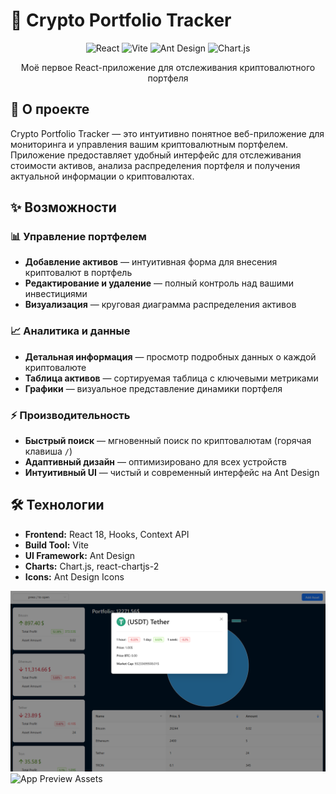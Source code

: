 # 🚀 Crypto Portfolio Tracker

<div align="center">

![React](https://img.shields.io/badge/React-18.2.0-61DAFB?style=for-the-badge&logo=react)
![Vite](https://img.shields.io/badge/Vite-4.4.0-646CFF?style=for-the-badge&logo=vite)
![Ant Design](https://img.shields.io/badge/Ant%20Design-5.0.0-0170FE?style=for-the-badge&logo=ant-design)
![Chart.js](https://img.shields.io/badge/Chart.js-4.0.0-FF6384?style=for-the-badge&logo=chart.js)

Моё первое React-приложение для отслеживания криптовалютного портфеля

</div>

## 📖 О проекте

Crypto Portfolio Tracker — это интуитивно понятное веб-приложение для мониторинга и управления вашим криптовалютным портфелем. Приложение предоставляет удобный интерфейс для отслеживания стоимости активов, анализа распределения портфеля и получения актуальной информации о криптовалютах.

## ✨ Возможности

### 📊 Управление портфелем
- **Добавление активов** — интуитивная форма для внесения криптовалют в портфель
- **Редактирование и удаление** — полный контроль над вашими инвестициями
- **Визуализация** — круговая диаграмма распределения активов

### 📈 Аналитика и данные
- **Детальная информация** — просмотр подробных данных о каждой криптовалюте
- **Таблица активов** — сортируемая таблица с ключевыми метриками
- **Графики** — визуальное представление динамики портфеля

### ⚡ Производительность
- **Быстрый поиск** — мгновенный поиск по криптовалютам (горячая клавиша `/`)
- **Адаптивный дизайн** — оптимизировано для всех устройств
- **Интуитивный UI** — чистый и современный интерфейс на Ant Design

## 🛠️ Технологии

- **Frontend:** React 18, Hooks, Context API
- **Build Tool:** Vite
- **UI Framework:** Ant Design
- **Charts:** Chart.js, react-chartjs-2
- **Icons:** Ant Design Icons

![App Preview](./public/screenshot-app.PNG)
![App Preview Assets](./public/screenshot-assets-added.PNG)
